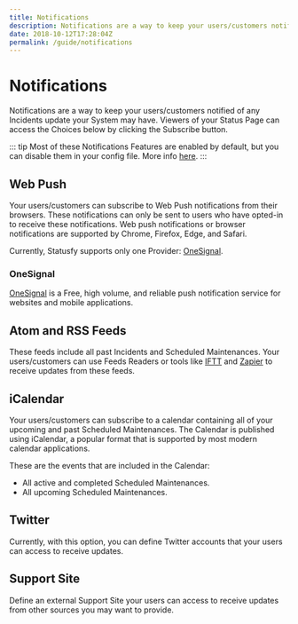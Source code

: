```yaml
---
title: Notifications
description: Notifications are a way to keep your users/customers notified of any Incidents update your System may have. Viewers of your Status Page can access the Choices below by clicking the Subscribe button.
date: 2018-10-12T17:28:04Z
permalink: /guide/notifications
---
```


# Notifications <Badge text="0.2.0+"/>

Notifications are a way to keep your users/customers notified of any Incidents update your System may have. Viewers of your Status Page can access the Choices below by clicking the Subscribe button.

::: tip
Most of these Notifications Features are enabled by default, but you can disable them in your config file. More info [here](../config/README.md#notifications).
:::

## Web Push <Badge text="0.4.0+"/>

Your users/customers can subscribe to Web Push notifications from their browsers. These notifications can only be sent to users who have opted-in to receive these notifications. Web push notifications or browser notifications are supported by Chrome, Firefox, Edge, and Safari.

Currently, Statusfy supports only one Provider: [OneSignal](#onesignal).

### OneSignal <Badge text="0.4.0+"/>

[OneSignal][onesignal-home] is a Free, high volume, and reliable push notification service for websites and mobile applications.

## Atom and RSS Feeds <Badge text="0.2.0+"/>

These feeds include all past Incidents and Scheduled Maintenances. Your users/customers can use Feeds Readers or tools like [IFTT][iftt-rss] and [Zapier][zapier-rss] to receive updates from these feeds.

## iCalendar <Badge text="0.2.0+"/>

Your users/customers can subscribe to a calendar containing all of your upcoming and past Scheduled Maintenances. The Calendar is published using iCalendar, a popular format that is supported by most modern calendar applications.

These are the events that are included in the Calendar:

- All active and completed Scheduled Maintenances.
- All upcoming Scheduled Maintenances.


## Twitter <Badge text="0.2.0+"/>

Currently, with this option, you can define Twitter accounts that your users can access to receive updates.

## Support Site <Badge text="0.2.0+"/>

Define an external Support Site your users can access to receive updates from other sources you may want to provide.



[iftt-rss]: https://ifttt.com/feed
[zapier-rss]: https://zapier.com/apps/rss/integrations
[onesignal-home]: https://onesignal.com/
